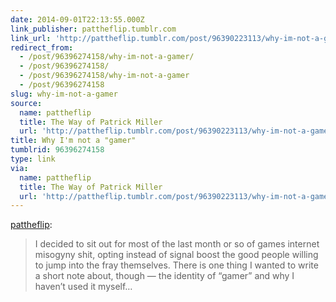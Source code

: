```yaml
---
date: 2014-09-01T22:13:55.000Z
link_publisher: pattheflip.tumblr.com
link_url: 'http://pattheflip.tumblr.com/post/96390223113/why-im-not-a-gamer'
redirect_from:
  - /post/96396274158/why-im-not-a-gamer/
  - /post/96396274158/
  - /post/96396274158/why-im-not-a-gamer
  - /post/96396274158
slug: why-im-not-a-gamer
source:
  name: pattheflip
  title: The Way of Patrick Miller
  url: 'http://pattheflip.tumblr.com/post/96390223113/why-im-not-a-gamer'
title: Why I'm not a "gamer"
tumblrid: 96396274158
type: link
via:
  name: pattheflip
  title: The Way of Patrick Miller
  url: 'http://pattheflip.tumblr.com/post/96390223113/why-im-not-a-gamer'
---
```

<p><a href="http://pattheflip.tumblr.com/post/96390223113/why-im-not-a-gamer" class="tumblr_blog">pattheflip</a>:</p>

<blockquote><p>I decided to sit out for most of the last month or so of games internet misogyny shit, opting instead of signal boost the good people willing to jump into the fray themselves. There is one thing I wanted to write a short note about, though — the identity of “gamer” and why I haven’t used it myself&hellip;</p></blockquote>
